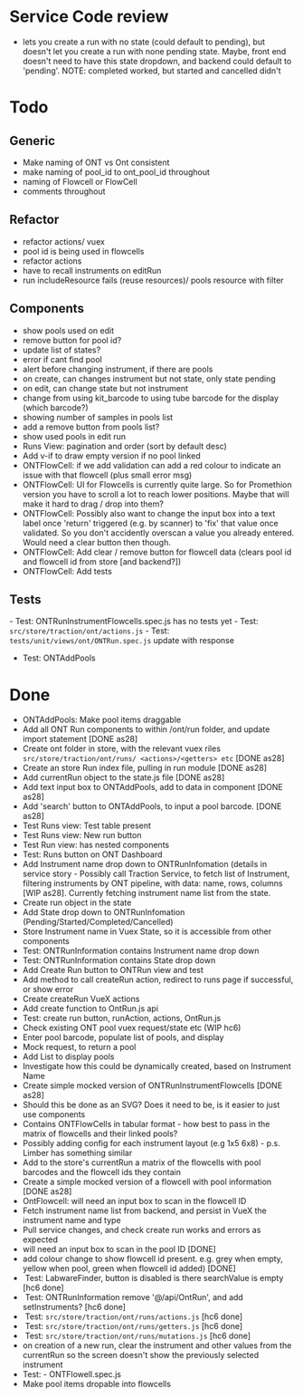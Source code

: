 # Service Code review

- lets you create a run with no state (could default to pending), but doesn't let you create a run with none pending state. Maybe, front end doesn't need to have this state dropdown, and backend could default to 'pending'. NOTE: completed worked, but started and cancelled didn't

# Todo

## Generic

- Make naming of ONT vs Ont consistent
- make naming of pool_id to ont_pool_id throughout
- naming of Flowcell or FlowCell
- comments throughout

## Refactor

- refactor actions/ vuex
- pool id is being used in flowcells
- refactor actions
- have to recall instruments on editRun
- run includeResource fails (reuse resources)/ pools resource with filter

## Components

- show pools used on edit
- remove button for pool id?
- update list of states?
- error if cant find pool
- alert before changing instrument, if there are pools
- on create, can changes instrument but not state, only state pending
- on edit, can change state but not instrument
- change from using kit_barcode to using tube barcode for the display (which barcode?)
- showing number of samples in pools list
- add a remove button from pools list?
- show used pools in edit run
- Runs View: pagination and order (sort by default desc)
- Add v-if to draw empty version if no pool linked
- ONTFlowCell: if we add validation can add a red colour to indicate an issue with that flowcell (plus small error msg)
- ONTFlowCell: UI for Flowcells is currently quite large. So for Promethion version you have to scroll a lot to reach lower positions. Maybe that will make it hard to drag / drop into them?
- ONTFlowCell: Possibly also want to change the input box into a text label once 'return' triggered (e.g. by scanner) to 'fix' that value once validated. So you don't accidently overscan a value you already entered. Would need a clear button then though.
- ONTFlowCell: Add clear / remove button for flowcell data (clears pool id and flowcell id from store [and backend?])
- ONTFlowCell: Add tests

## Tests

- Test: ONTRunInstrumentFlowcells.spec.js has no tests yet
- Test: `src/store/traction/ont/actions.js`
- Test: `tests/unit/views/ont/ONTRun.spec.js` update with response
- Test: ONTAddPools

# Done

- ONTAddPools: Make pool items draggable
- Add all ONT Run components to within /ont/run folder, and update import statement [DONE as28]
- Create ont folder in store, with the relevant vuex riles `src/store/traction/ont/runs/ <actions>/<getters> etc` [DONE as28]
- Create an store Run index file, pulling in run module [DONE as28]
- Add currentRun object to the state.js file [DONE as28]
- Add text input box to ONTAddPools, add to data in component [DONE as28]
- Add 'search' button to ONTAddPools, to input a pool barcode. [DONE as28]
- Test Runs view: Test table present
- Test Runs view: New run button
- Test Run view: has nested components
- Test: Runs button on ONT Dashboard
- Add Instrument name drop down to ONTRunInfomation (details in service story - Possibly call Traction Service, to fetch list of Instrument, filtering instruments by ONT pipeline, with data: name, rows, columns [WIP as28]. Currently fetching instrument name list from the state.
- Create run object in the state
- Add State drop down to ONTRunInfomation (Pending/Started/Completed/Cancelled)
- Store Instrument name in Vuex State, so it is accessible from other components
- Test: ONTRunInformation contains Instrument name drop down
- Test: ONTRunInformation contains State drop down
- Add Create Run button to ONTRun view and test
- Add method to call createRun action, redirect to runs page if successful, or show error
- Create createRun VueX actions
- Add create function to OntRun.js api
- Test: create run button, runAction, actions, OntRun.js
- Check existing ONT pool vuex request/state etc (WIP hc6)
- Enter pool barcode, populate list of pools, and display
- Mock request, to return a pool
- Add List to display pools
- Investigate how this could be dynamically created, based on Instrument Name
- Create simple mocked version of ONTRunInstrumentFlowcells [DONE as28]
- Should this be done as an SVG? Does it need to be, is it easier to just use components
- Contains ONTFlowCells in tabular format - how best to pass in the matrix of flowcells and their linked pools?
- Possibly adding config for each instrument layout (e.g 1x5 6x8) - p.s. Limber has something similar
- Add to the store's currentRun a matrix of the flowcells with pool barcodes and the flowcell ids they contain
- Create a simple mocked version of a flowcell with pool information [DONE as28]
- OntFlowcell: will need an input box to scan in the flowcell ID
- Fetch instrument name list from backend, and persist in VueX the instrument name and type
- Pull service changes, and check create run works and errors as expected
- will need an input box to scan in the pool ID [DONE]
- add colour change to show flowcell id present. e.g. grey when empty, yellow when pool, green when flowcell id added) [DONE]
-  Test: LabwareFinder, button is disabled is there searchValue is empty [hc6 done]
-  Test: ONTRunInformation remove '@/api/OntRun', and add setInstruments? [hc6 done]
-  Test: `src/store/traction/ont/runs/actions.js` [hc6 done]
-  Test: `src/store/traction/ont/runs/getters.js` [hc6 done]
-  Test: `src/store/traction/ont/runs/mutations.js` [hc6 done]
- on creation of a new run, clear the instrument and other values from the currentRun so the screen doesn't show the previously selected instrument
- Test: - ONTFlowell.spec.js
- Make pool items dropable into flowcells
